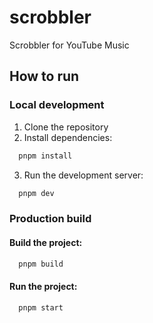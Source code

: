# scrobbler

Scrobbler for YouTube Music

## How to run

### Local development

1. Clone the repository
2. Install dependencies:

```bash
  pnpm install
```

3. Run the development server:

```bash
  pnpm dev
```

### Production build

#### Build the project:

```bash
  pnpm build
```

#### Run the project:

```bash
  pnpm start
```
